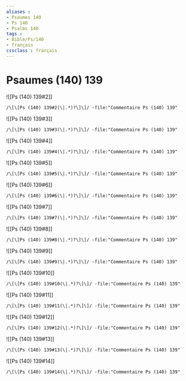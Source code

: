 ```yaml
---
aliases : 
- Psaumes 140
- Ps 140
- Psalms 140
tags : 
- Bible/Ps/140
- français
cssclass : français
---
```


# Psaumes (140) 139

![[Ps (140) 139#2]]

```query
/\[\[Ps (140) 139#2(\|.*)?\]\]/ -file:"Commentaire Ps (140) 139"
```

![[Ps (140) 139#3]]

```query
/\[\[Ps (140) 139#3(\|.*)?\]\]/ -file:"Commentaire Ps (140) 139"
```

![[Ps (140) 139#4]]

```query
/\[\[Ps (140) 139#4(\|.*)?\]\]/ -file:"Commentaire Ps (140) 139"
```

![[Ps (140) 139#5]]

```query
/\[\[Ps (140) 139#5(\|.*)?\]\]/ -file:"Commentaire Ps (140) 139"
```

![[Ps (140) 139#6]]

```query
/\[\[Ps (140) 139#6(\|.*)?\]\]/ -file:"Commentaire Ps (140) 139"
```

![[Ps (140) 139#7]]

```query
/\[\[Ps (140) 139#7(\|.*)?\]\]/ -file:"Commentaire Ps (140) 139"
```

![[Ps (140) 139#8]]

```query
/\[\[Ps (140) 139#8(\|.*)?\]\]/ -file:"Commentaire Ps (140) 139"
```

![[Ps (140) 139#9]]

```query
/\[\[Ps (140) 139#9(\|.*)?\]\]/ -file:"Commentaire Ps (140) 139"
```

![[Ps (140) 139#10]]

```query
/\[\[Ps (140) 139#10(\|.*)?\]\]/ -file:"Commentaire Ps (140) 139"
```

![[Ps (140) 139#11]]

```query
/\[\[Ps (140) 139#11(\|.*)?\]\]/ -file:"Commentaire Ps (140) 139"
```

![[Ps (140) 139#12]]

```query
/\[\[Ps (140) 139#12(\|.*)?\]\]/ -file:"Commentaire Ps (140) 139"
```

![[Ps (140) 139#13]]

```query
/\[\[Ps (140) 139#13(\|.*)?\]\]/ -file:"Commentaire Ps (140) 139"
```

![[Ps (140) 139#14]]

```query
/\[\[Ps (140) 139#14(\|.*)?\]\]/ -file:"Commentaire Ps (140) 139"
```

